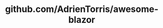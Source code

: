 ---
layout: post
title: github.com/AdrienTorris/awesome-blazor
categories: link
tags: [انگلیسی, گیت‌هاب, برنامه‌نویسی]
---